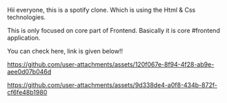 Hii everyone, this is a spotify clone. Which is using the Html & Css technologies. 

This is only focused on core part of Frontend. Basically it is core #frontend application.

You can check here, link is given below!!

https://github.com/user-attachments/assets/120f067e-8f94-4f28-ab9e-aee0d07b046d


https://github.com/user-attachments/assets/9d338de4-a0f8-434b-872f-cf6fe48b1980
